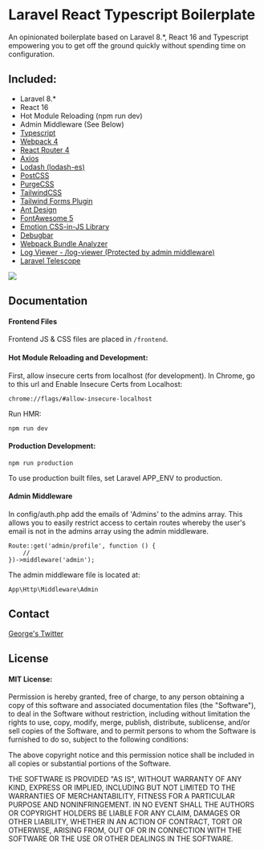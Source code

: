 # Laravel React Typescript Boilerplate

An opinionated boilerplate based on Laravel 8.*, React 16 and Typescript empowering you to get off the ground quickly without spending time on configuration. 

## Included:
* Laravel 8.*
* React 16
* Hot Module Reloading (npm run dev)
* Admin Middleware (See Below)
* [Typescript](https://www.typescriptlang.org/)
* [Webpack 4](https://webpack.js.org/concepts/)
* [React Router 4](https://reacttraining.com/react-router/web/guides/philosophy)
* [Axios](https://github.com/axios/axios)
* [Lodash (lodash-es)](https://lodash.com/docs/4.17.10)
* [PostCSS](https://github.com/postcss/postcss)
* [PurgeCSS](https://github.com/FullHuman/purgecss)
* [TailwindCSS](https://tailwindcss.com/docs/what-is-tailwind/)
* [Tailwind Forms Plugin](https://tailwindcss-custom-forms.netlify.com/)
* [Ant Design](https://ant.design/docs/react/introduce)
* [FontAwesome 5](http://fontawesome.io/icons/)
* [Emotion CSS-in-JS Library](https://emotion.sh/docs/introduction)
* [Debugbar](https://github.com/barryvdh/laravel-debugbar)
* [Webpack Bundle Analyzer](https://github.com/webpack-contrib/webpack-bundle-analyzer)
* [Log Viewer - /log-viewer (Protected by admin middleware)](https://github.com/ARCANEDEV/LogViewer)
* [Laravel Telescope](https://laravel.com/docs/5.8/telescope)

![](https://i.imgur.com/YdAk3NK.jpg)

## Documentation

#### Frontend Files
Frontend JS & CSS files are placed in ``` /frontend ```.

#### Hot Module Reloading and Development:
First, allow insecure certs from localhost (for development).
In Chrome, go to this url and Enable Insecure Certs from Localhost:

``` chrome://flags/#allow-insecure-localhost ```

Run HMR:

``` npm run dev ```

#### Production Development:
``` npm run production ```

To use production built files, set Laravel APP_ENV to production.
#### Admin Middleware

In config/auth.php add the emails of 'Admins' to the admins array.
This allows you to easily restrict access to certain routes whereby the user's email is not in the admins array using the admin middleware.
```
Route::get('admin/profile', function () {
    //
})->middleware('admin');
```

The admin middleware file is located at:
```
App\Http\Middleware\Admin
```

## Contact
[George's Twitter](https://twitter.com/grmcameron)

## License
#### MIT License:
Permission is hereby granted, free of charge, to any person obtaining a copy of this software and associated documentation files (the "Software"), to deal in the Software without restriction, including without limitation the rights to use, copy, modify, merge, publish, distribute, sublicense, and/or sell copies of the Software, and to permit persons to whom the Software is furnished to do so, subject to the following conditions:

The above copyright notice and this permission notice shall be included in all copies or substantial portions of the Software.

THE SOFTWARE IS PROVIDED "AS IS", WITHOUT WARRANTY OF ANY KIND, EXPRESS OR IMPLIED, INCLUDING BUT NOT LIMITED TO THE WARRANTIES OF MERCHANTABILITY, FITNESS FOR A PARTICULAR PURPOSE AND NONINFRINGEMENT. IN NO EVENT SHALL THE AUTHORS OR COPYRIGHT HOLDERS BE LIABLE FOR ANY CLAIM, DAMAGES OR OTHER LIABILITY, WHETHER IN AN ACTION OF CONTRACT, TORT OR OTHERWISE, ARISING FROM, OUT OF OR IN CONNECTION WITH THE SOFTWARE OR THE USE OR OTHER DEALINGS IN THE SOFTWARE.
